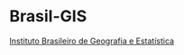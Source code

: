 # Brasil-GIS

[Instituto Brasileiro de Geografia e Estatística](https://www.ibge.gov.br/geociencias/downloads-geociencias.html)
